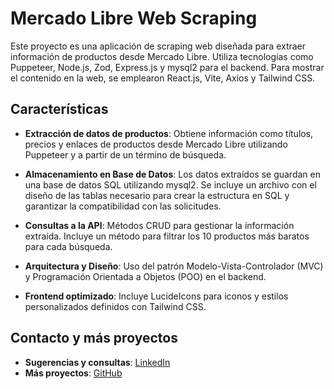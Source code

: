 # Mercado Libre Web Scraping

Este proyecto es una aplicación de scraping web diseñada para extraer información de productos desde Mercado Libre. Utiliza tecnologías como Puppeteer, Node.js, Zod, Express.js y mysql2 para el backend. Para mostrar el contenido en la web, se emplearon React.js, Vite, Axios y Tailwind CSS.

## Características

- **Extracción de datos de productos**: Obtiene información como títulos, precios y enlaces de productos desde Mercado Libre utilizando Puppeteer y a partir de un término de búsqueda.

- **Almacenamiento en Base de Datos**: Los datos extraídos se guardan en una base de datos SQL utilizando mysql2. Se incluye un archivo con el diseño de las tablas necesario para crear la estructura en SQL y garantizar la compatibilidad con las solicitudes.

- **Consultas a la API**: Métodos CRUD para gestionar la información extraída. Incluye un método para filtrar los 10 productos más baratos para cada búsqueda.

- **Arquitectura y Diseño**: Uso del patrón Modelo-Vista-Controlador (MVC) y Programación Orientada a Objetos (POO) en el backend.

- **Frontend optimizado**: Incluye LucideIcons para iconos y estilos personalizados definidos con Tailwind CSS.

## Contacto y más proyectos

- **Sugerencias y consultas**: [LinkedIn](https://www.linkedin.com/in/francojuarez/)
- **Más proyectos**: [GitHub](https://github.com/Franco-Juarez)

